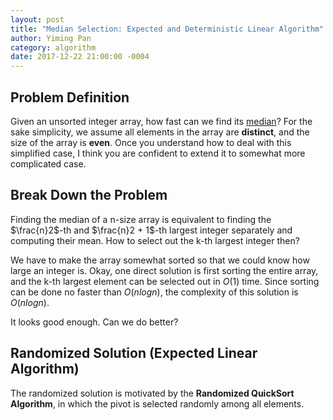 ```yaml
---
layout: post
title: "Median Selection: Expected and Deterministic Linear Algorithm"
author: Yiming Pan
category: algorithm
date: 2017-12-22 21:00:00 -0004
---
```


<script type="text/x-mathjax-config">
MathJax.Hub.Config({
  tex2jax: {inlineMath: [['$','$'], ['\\(','\\)']]}
});
</script>
<script src="https://cdnjs.cloudflare.com/ajax/libs/mathjax/2.7.0/MathJax.js?config=TeX-AMS-MML_HTMLorMML" type="text/javascript"></script>

## Problem Definition

Given an unsorted integer array, how fast can we find its [median](https://en.wikipedia.org/wiki/Median)? For the sake simplicity, we assume all elements in the array are **distinct**, and the size of the array is **even**. Once you understand how to deal with this simplified case, I think you are confident to extend it to somewhat more complicated case.

## Break Down the Problem

Finding the median of a n-size array is equivalent to finding the $\frac{n}2$-th and $\frac{n}2 + 1$-th largest integer separately and computing their mean. How to select out the k-th largest integer then?

We have to make the array somewhat sorted so that we could know how large an integer is. Okay, one direct solution is first sorting the entire array, and the k-th largest element can be selected out in $O(1)$ time. Since sorting can be done no faster than $O(nlogn)$, the complexity of this solution is $O(nlogn)$.

It looks good enough. Can we do better?

## Randomized Solution (Expected Linear Algorithm)

The randomized solution is motivated by the **Randomized QuickSort Algorithm**, in which the pivot is selected randomly among all elements. 


